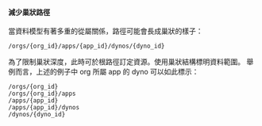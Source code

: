 #### 減少巢狀路徑

當資料模型有著多重的從屬關係，路徑可能會長成巢狀的樣子：

```
/orgs/{org_id}/apps/{app_id}/dynos/{dyno_id}
```

為了限制巢狀深度，此時可於根路徑訂定資源。使用巢狀結構標明資料範圍。
舉例而言，上述的例子中 org 所屬 app 的 dyno 可以如此標示：

```
/orgs/{org_id}
/orgs/{org_id}/apps
/apps/{app_id}
/apps/{app_id}/dynos
/dynos/{dyno_id}
```
